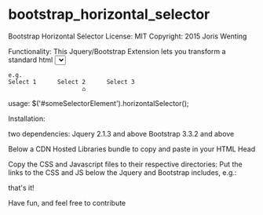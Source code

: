 # bootstrap_horizontal_selector
Bootstrap Horizontal Selector
License: MIT
Copyright: 2015 Joris Wenting

Functionality:
This Jquery/Bootstrap Extension lets you transform a standard html <select> element 
from standard dropdown to horizontal 'dot_below_selection_caption'.
  
	e.g.
	Select 1      Select 2		Select 3 
                         ⌂
usage:
$('#someSelectorElement').horizontalSelector();

Installation:

two dependencies:
Jquery 2.1.3 and above
Bootstrap 3.3.2 and above

Below a CDN Hosted Libraries bundle to copy and paste in your HTML Head

  <script src="https://ajax.googleapis.com/ajax/libs/jquery/2.1.3/jquery.min.js"></script>
  <link rel="stylesheet" href="https://maxcdn.bootstrapcdn.com/bootstrap/3.3.2/css/bootstrap.min.css">
  <script src="https://maxcdn.bootstrapcdn.com/bootstrap/3.3.2/js/bootstrap.min.js"></script>

Copy the CSS and Javascript files to their respective directories:
Put the links to the CSS and JS below the Jquery and Bootstrap includes, e.g.:

  <link rel="stylesheet" type="text/css" href="css/horizontal_selector.css">
  <script src="js/horizontal_selector.js"></script>

that's it!

Have fun, and feel free to contribute





